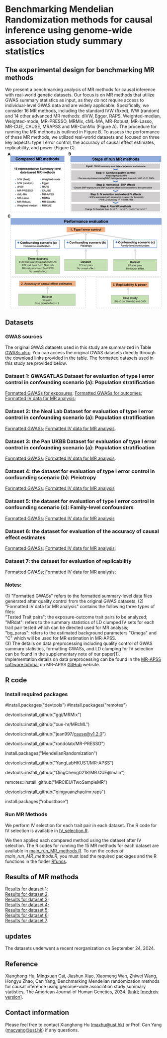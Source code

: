 # Benchmarking Mendelian Randomization methods for causal inference using genome‐wide association study summary statistics
## The experimental design for benchmarking MR methods
We present a benchmarking analysis of MR methods for causal inference with real-world genetic datasets. Our focus is on MR methods that utilize GWAS summary statistics as input, as they do not require access to individual-level GWAS data and are widely applicable. Specifically, we consider 16 MR methods, including the standard IVW (fixed), IVW (random) and 14 other advanced MR methods: dIVW, Egger, RAPS,  Weighted-median, Weighted-mode, MR-PRESSO, MRMix, cML-MA, MR-Robust, MR-Lasso, MR-CUE, CAUSE, MRAPSS and MR-ConMix (Figure A). The procedure for running the MR methods is outlined in Figure B.  To assess the performance of these MR methods, we utilized real-world datasets and focused on three key aspects: type I error control, the accuracy of causal effect estimates, replicability, and power (Figure C).
![My Image](design.png)

## Datasets
### GWAS sources
The original GWAS datasets used in this study are summarized in Table [GWASs.xlsx](https://github.com/YangLabHKUST/MRbenchmarking/blob/main/GWASs.xlsx).
You can access the original GWAS datasets directly through the download links provided in the table. The formatted datasets used in this study are provided below.

### Dataset 1: GWASATLAS Dataset for evaluation of type I error control in confounding scenario (a): Population stratification
[Formatted GWASs for exposures](https://gohkust-my.sharepoint.com/:u:/g/personal/maxhu_ust_hk/EblwNZLAorRAvCLbvYugudEBaGtWc72q2HrhAvGkCHTmaA?e=DvW21W);
[Formatted GWASs for outcomes](https://gohkust-my.sharepoint.com/:u:/g/personal/maxhu_ust_hk/EQdc-MQQeLZKn7G2Oj9N30sBuuZCZ4c3LCjgi92NokmAOw?e=ei6ubC);
[Formatted IV data for MR analysis](https://zenodo.org/records/13832454/files/dataset-GWASATLAS-negativecontrol.zip?download=1);


### Dataset 2: the Neal Lab Dataset for evaluation of type I error control in confounding scenario (a): Population stratification  
[Formatted GWASs](https://gohkust-my.sharepoint.com/:u:/g/personal/maxhu_ust_hk/EU1e5jC9jS9DptDaVKUJwlsB6BgCAQ8OWntCWGzP7zWzdA?e=r6B2D2);
[Formatted IV data for MR analysis](https://zenodo.org/records/13832454/files/dataset-NealeLab-negativecontrol.zip?download=1).

### Dataset 3: the Pan UKBB Dataset for evaluation of type I error control in confounding scenario (a): Population stratification  
[Formatted GWASs](https://gohkust-my.sharepoint.com/:u:/g/personal/maxhu_ust_hk/ERu0_x-u0FhDsjbFHhmB1BsBPzTnc6VvPBclwnU2QeEs5g?e=NyffU2);
[Formatted IV data for MR analysis](https://zenodo.org/records/13832454/files/dataset-PanUKBB-negativecontrol.zip?download=1).

### Dataset 4: the dataset for evaluation of type I error control in confounding scenario (b): Pleiotropy  
[Formatted GWASs](https://gohkust-my.sharepoint.com/:u:/g/personal/maxhu_ust_hk/EVGtR-AH6WBCvmleRgAmZJIBYDK8tty61YxbeFobnMRCRg?e=6nL2d0);
[Formatted IV data for MR analysis](https://zenodo.org/records/13832454/files/dataset-Pleiotropy-negativecontrol.zip?download=1)

### Dataset 5: the dataset for evaluation of type I error control in confounding scenario (c): Family-level confounders  
[Formatted GWASs](https://gohkust-my.sharepoint.com/:u:/g/personal/maxhu_ust_hk/Efflau1WW7VAhgyBEaZsw2IBh59CUv7HLdbCE-cAPJuesw?e=N9uflB);
[Formatted IV data for MR analysis](https://zenodo.org/records/13832454/files/dataset-familylevelconf-negativecontrol.zip?download=1)

### Dataset 6: the dataset for evaluation of the accuracy of causal effect estimates  
[Formatted GWASs](https://gohkust-my.sharepoint.com/:u:/g/personal/maxhu_ust_hk/EVGtR-AH6WBCvmleRgAmZJIBYDK8tty61YxbeFobnMRCRg?e=6nL2d0);
[Formatted IV data for MR analysis](https://zenodo.org/records/13832454/files/dataset_ukb-ukb.zip?download=1);

### Dataset 7: the dataset for evaluation of replicability  
[Formatted GWASs](https://gohkust-my.sharepoint.com/:u:/g/personal/maxhu_ust_hk/EcfHZhJfqrxLiBiIV8W5BWgBJgIBklOJcc0ebggGqCD4wg?e=iLuN8l);
[Formatted IV data for MR analysis](https://zenodo.org/records/13832454/files/dataset-LDL-CAD.zip?download=1);

### Notes:  
(1) "Formatted GWASs" refers to the formatted summary-level data files generated after quality control from the original GWAS datasets. 
(2) "Formatted IV data for MR analysis" contains the following three types of files:    
     "Tested Trait pairs": the exposure-outcome trait pairs to be analyzed;    
     "MRdat": refers to the summary statistics of LD clumped IV sets for each trait pair tested which can be directed used for MR analysis;   
     "bg_paras": refers to the estimated background parameters "Omega" and "C" which will be used for MR estimation in MR-APSS.    
(3) The details on data preprocessing including quality control of GWAS summary statistics, formatting GWASs, and  LD clumping for IV selection can be found in the supplementary note of our paper[1].  
    Implementation details on data preprocessing can be found in the [MR-APSS software tutorial]((https://github.com/YangLabHKUST/MR-APSS/blob/master/MRAPSS_Rpackage_Tutorial.pdf)) on MR-APSS [GitHub](https://github.com/YangLabHKUST/MR-APSS) website.


## R code
### Install required packages
#install.packages("devtools")
#install.packages("remotes")

devtools::install_github("gqi/MRMix")

devtools::install_github("xue-hr/MRcML")

devtools::install_github("jean997/cause@v1.2.0")

devtools::install_github("rondolab/MR-PRESSO")

install.packages("MendelianRandomization")

devtools::install_github("YangLabHKUST/MR-APSS")

devtools::install_github("QingCheng0218/MR.CUE@main")

remotes::install_github("MRCIEU/TwoSampleMR")

devtools::install_github("qingyuanzhao/mr.raps")

install.packages(“robustbase”)

### Run MR Methods
We perform IV selection for each trait pair in each dataset.
The R code for IV selection is available in [IV_selection.R](https://github.com/YangLabHKUST/MRbenchmarking/blob/main/IV_selection.R).

We then applied each compared method using the dataset after IV selection.
The R codes for running the 15 MR methods for each dataset are available in [main_run_MR_methods.R](https://github.com/YangLabHKUST/MRbenchmarking/blob/main/main_run_MR_methods.R).
To run the codes of *main_run_MR_methods.R*, you must load the required packages and the R functions in the folder [Rfuncs](https://github.com/YangLabHKUST/MRbenchmarking/tree/main/Rfuncs). 

## Results of MR methods
[Results for dataset 1](https://gohkust-my.sharepoint.com/:x:/g/personal/maxhu_ust_hk/ESDdtp3yd59ChxoqLgxibJkBm7p_RLSnJ8O3RBaYTluTRQ?e=wlxTHp);  
[Results for dataset 2](https://gohkust-my.sharepoint.com/:x:/g/personal/maxhu_ust_hk/ETl4Heu2ga5Nk3bExBFb8GgBhbHkSjqzN57DOg90UP7bDg?e=0FP8jA);  
[Results for dataset 3](https://gohkust-my.sharepoint.com/:x:/g/personal/maxhu_ust_hk/ET5Pi2kNWTFAqnk1fcLsEFwBsVy85sbke_YqGwbpzFFydA);  
[Results for dataset 4](https://gohkust-my.sharepoint.com/:x:/g/personal/maxhu_ust_hk/ESwHgVn_KDBKuoxHnUwO-G0BUaJbxUJuSsKhCmn9m6nKCQ?e=XdGiSg);  
[Results for dataset 5](https://gohkust-my.sharepoint.com/:x:/g/personal/maxhu_ust_hk/EQjb7gIlMh1MqN74mPW3THUBtiRtlBCFAadILNqJesu3ig?e=gpgc6Z);  
[Results for dataset 6](https://gohkust-my.sharepoint.com/:x:/g/personal/maxhu_ust_hk/EU7fXUBUyddDmssl9V5fuoIBku6vTxfgxNvsn_bN9NzCYQ?e=gHfoIf);  
[Results for dataset 7](https://gohkust-my.sharepoint.com/:x:/g/personal/maxhu_ust_hk/EfG4OKJizPZKsEsS4D6DPZIBfCJty3Dx2SQpDv3AXaMwdg?e=xpkaZN). 

## updates
The datasets underwent a recent reorganization on September 24, 2024.

## Reference
Xianghong Hu, Mingxuan Cai, Jiashun Xiao, Xiaomeng Wan, Zhiwei Wang, Hongyu Zhao, Can Yang, Benchmarking Mendelian randomization methods for causal inference using genome-wide association study summary statistics, The American Journal of Human Genetics, 2024. [\[link\]](https://doi.org/10.1016/j.ajhg.2024.06.016); [\[medrxiv version\]](https://medrxiv.org/cgi/content/short/2024.01.03.24300765v1).

## Contact information
Please feel free to contact Xianghong Hu (maxhu@ust.hk) or Prof. Can Yang (macyang@ust.hk) if any questions.
